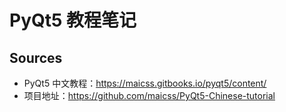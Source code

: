# PyQt5 教程笔记

## Sources

- PyQt5 中文教程：https://maicss.gitbooks.io/pyqt5/content/
- 项目地址：https://github.com/maicss/PyQt5-Chinese-tutorial



